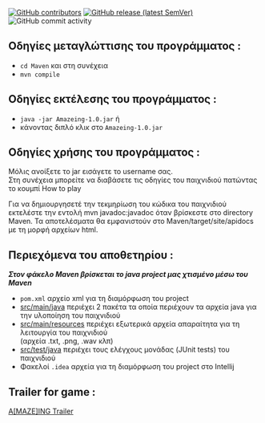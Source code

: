 [<img alt="GitHub contributors" src="https://img.shields.io/github/contributors/panos-span/Hack-you">](https://github.com/panos-span/Hack-you/graphs/contributors)   [<img alt="GitHub release (latest SemVer)" src="https://img.shields.io/github/v/release/panos-span/Hack-you">](https://github.com/panos-span/Hack-you/releases/tag/v1.0) ![GitHub commit activity](https://img.shields.io/github/commit-activity/m/panos-span/Hack-you?color=orange&style=flat-square)

## Οδηγίες μεταγλώττισης του προγράμματος : 
* `cd Maven` και στη συνέχεια 
* `mvn compile`

## Οδηγίες εκτέλεσης του προγράμματος : 
* `java -jar Amazeing-1.0.jar` ή 
* κάνοντας διπλό κλικ στο `Amazeing-1.0.jar`

## Οδηγίες χρήσης του προγράμματος : 
Μόλις ανοίξετε το jar εισάγετε το username σας.  
Στη συνέχεια μπορείτε να διαβάσετε τις οδηγίες του παιχνιδιού πατώντας το κουμπί How to play

Για να δημιουργησετέ την τεκμηρίωση του κώδικα του παιχνιδιού εκτελέστε την εντολή mvn javadoc:javadoc όταν βρίσκεστε στο directory Maven. Τα αποτελέσματα θα εμφανιστούν στο Maven/target/site/apidocs με τη μορφή αρχείων html.

## Περιεχόμενα του αποθετηρίου :
**_Στον φάκελο Maven βρίσκεται το java project μας χτισμένο μέσω του Maven_**
* `pom.xml` αρχείο xml για τη διαμόρφωση του project
* [src/main/java](Maven/src/main/java) περιέχει 2 πακέτα τα οποία περιέχουν τα αρχεία java για την υλοποίηση του παιχνιδιού
* [src/main/resources](Maven/src/main/resources) περιέχει εξωτερικά αρχεία απαραίτητα για τη λειτουργία του παιχνιδιού   
  (αρχεία .txt, .png, .wav κλπ)
* [src/test/java](Maven/src/test/java) περιέχει τους ελέγχους μονάδας (JUnit tests) του παιχνιδιού
* Φακελοί `.idea` αρχεία για τη διαμόρφωση του project στο Intellij

## Trailer for game :   
[A[MAZE]ING Trailer](https://www.youtube.com/watch?v=eTh9oq79dy0)
